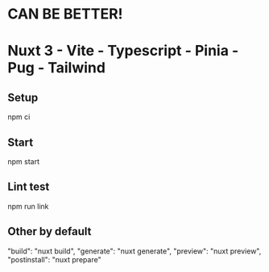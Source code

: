 # CAN BE BETTER!
# Nuxt 3 - Vite - Typescript - Pinia - Pug - Tailwind

## Setup
npm ci

## Start
npm start

## Lint test
npm run link

## Other by default
"build": "nuxt build",
"generate": "nuxt generate",
"preview": "nuxt preview",
"postinstall": "nuxt prepare"
